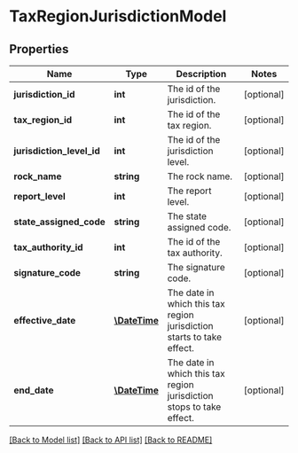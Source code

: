 # TaxRegionJurisdictionModel

## Properties
Name | Type | Description | Notes
------------ | ------------- | ------------- | -------------
**jurisdiction_id** | **int** | The id of the jurisdiction. | [optional] 
**tax_region_id** | **int** | The id of the tax region. | [optional] 
**jurisdiction_level_id** | **int** | The id of the jurisdiction level. | [optional] 
**rock_name** | **string** | The rock name. | [optional] 
**report_level** | **int** | The report level. | [optional] 
**state_assigned_code** | **string** | The state assigned code. | [optional] 
**tax_authority_id** | **int** | The id of the tax authority. | [optional] 
**signature_code** | **string** | The signature code. | [optional] 
**effective_date** | [**\DateTime**](\DateTime.md) | The date in which this tax region jurisdiction starts to take effect. | [optional] 
**end_date** | [**\DateTime**](\DateTime.md) | The date in which this tax region jurisdiction stops to take effect. | [optional] 

[[Back to Model list]](../README.md#documentation-for-models) [[Back to API list]](../README.md#documentation-for-api-endpoints) [[Back to README]](../README.md)


